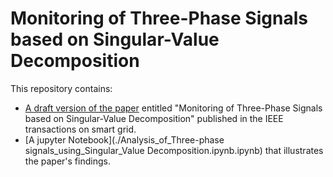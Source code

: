 # Monitoring of Three-Phase Signals based on Singular-Value Decomposition

This repository contains:

* [A draft version of the paper](./TSG.pdf) entitled "Monitoring of Three-Phase Signals based on Singular-Value Decomposition" published in the IEEE transactions on smart grid.
* [A jupyter Notebook](./Analysis_of_Three-phase signals_using_Singular_Value Decomposition.ipynb.ipynb) that illustrates the paper's findings.
